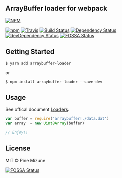 ArrayBuffer loader for webpack
------------------------------

[![NPM](https://nodei.co/npm/arraybuffer-loader.png?downloads=true&downloadRank=true&stars=true)](https://nodei.co/npm/arraybuffer-loader/)

[![npm](https://img.shields.io/npm/v/arraybuffer-loader.svg?maxAge=2592000)](https://www.npmjs.org/package/arraybuffer-loader)
[![Travis](https://img.shields.io/travis/pine/arraybuffer-loader/master.svg?maxAge=2592000)](https://travis-ci.org/pine/arraybuffer-loader)
[![Build Status](https://img.shields.io/appveyor/ci/pine/arraybuffer-loader/master.svg?maxAge=2592000)](https://ci.appveyor.com/project/pine/arraybuffer-loader/branch/master)
[![Dependency Status](https://img.shields.io/david/pine/arraybuffer-loader.svg?maxAge=2592000)](https://david-dm.org/pine/arraybuffer-loader)
[![devDependency Status](https://img.shields.io/david/dev/pine/arraybuffer-loader.svg?maxAge=2592000)](https://david-dm.org/pine/arraybuffer-loader?type=dev)
[![FOSSA Status](https://app.fossa.io/api/projects/git%2Bgithub.com%2Fpine%2Farraybuffer-loader.svg?type=shield)](https://app.fossa.io/projects/git%2Bgithub.com%2Fpine%2Farraybuffer-loader?ref=badge_shield)


## Getting Started


```
$ yarn add arraybuffer-loader
```

or

```
$ npm install arraybuffer-loader --save-dev
```

## Usage

See offical document [Loaders](https://webpack.js.org/concepts/loaders/).

```js
var buffer = require('arraybuffer!./data.dat')
var array  = new Uint8Array(buffer)

// Enjoy!!
```

## License
MIT &copy; Pine Mizune


[![FOSSA Status](https://app.fossa.io/api/projects/git%2Bgithub.com%2Fpine%2Farraybuffer-loader.svg?type=large)](https://app.fossa.io/projects/git%2Bgithub.com%2Fpine%2Farraybuffer-loader?ref=badge_large)
